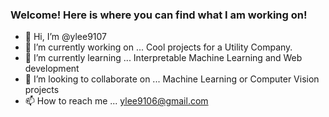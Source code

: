 ### Welcome! Here is where you can find what I am working on!

- 👋 Hi, I’m @ylee9107
- 👀 I’m currently working on ... Cool projects for a Utility Company.
- 🌱 I’m currently learning ... Interpretable Machine Learning and Web development
- 💞️ I’m looking to collaborate on ... Machine Learning or Computer Vision projects
- 📫 How to reach me ... ylee9106@gmail.com

<!---
ylee9107/ylee9107 is a ✨ special ✨ repository because its `README.md` (this file) appears on your GitHub profile.
You can click the Preview link to take a look at your changes.
--->
